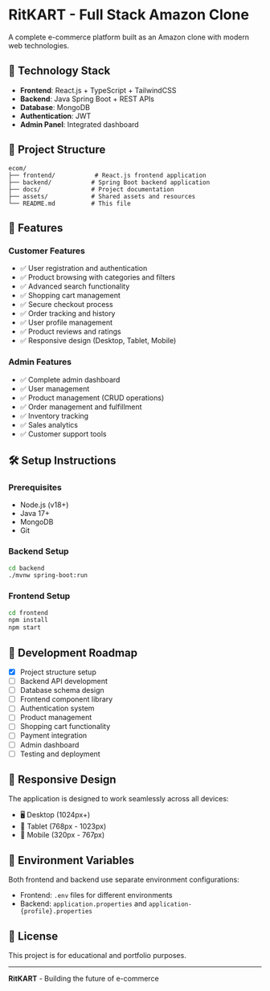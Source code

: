 # RitKART - Full Stack Amazon Clone

A complete e-commerce platform built as an Amazon clone with modern web technologies.

## 🚀 Technology Stack

- **Frontend**: React.js + TypeScript + TailwindCSS
- **Backend**: Java Spring Boot + REST APIs
- **Database**: MongoDB
- **Authentication**: JWT
- **Admin Panel**: Integrated dashboard

## 📁 Project Structure

```
ecom/
├── frontend/           # React.js frontend application
├── backend/           # Spring Boot backend application
├── docs/              # Project documentation
├── assets/            # Shared assets and resources
└── README.md          # This file
```

## 🌟 Features

### Customer Features
- ✅ User registration and authentication
- ✅ Product browsing with categories and filters
- ✅ Advanced search functionality
- ✅ Shopping cart management
- ✅ Secure checkout process
- ✅ Order tracking and history
- ✅ User profile management
- ✅ Product reviews and ratings
- ✅ Responsive design (Desktop, Tablet, Mobile)

### Admin Features
- ✅ Complete admin dashboard
- ✅ User management
- ✅ Product management (CRUD operations)
- ✅ Order management and fulfillment
- ✅ Inventory tracking
- ✅ Sales analytics
- ✅ Customer support tools

## 🛠️ Setup Instructions

### Prerequisites
- Node.js (v18+)
- Java 17+
- MongoDB
- Git

### Backend Setup
```bash
cd backend
./mvnw spring-boot:run
```

### Frontend Setup
```bash
cd frontend
npm install
npm start
```

## 🎯 Development Roadmap

- [x] Project structure setup
- [ ] Backend API development
- [ ] Database schema design
- [ ] Frontend component library
- [ ] Authentication system
- [ ] Product management
- [ ] Shopping cart functionality
- [ ] Payment integration
- [ ] Admin dashboard
- [ ] Testing and deployment

## 📱 Responsive Design

The application is designed to work seamlessly across all devices:
- 🖥️ Desktop (1024px+)
- 📱 Tablet (768px - 1023px)
- 📱 Mobile (320px - 767px)

## 🔐 Environment Variables

Both frontend and backend use separate environment configurations:
- Frontend: `.env` files for different environments
- Backend: `application.properties` and `application-{profile}.properties`

## 📄 License

This project is for educational and portfolio purposes.

---

**RitKART** - Building the future of e-commerce